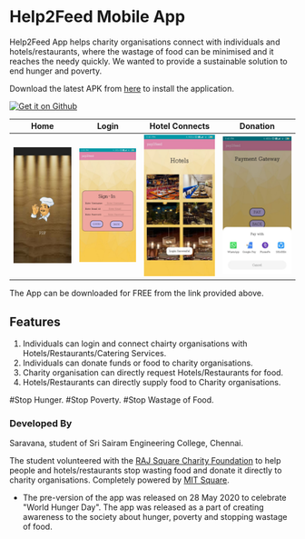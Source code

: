 # Help2Feed Mobile App
Help2Feed App helps charity organisations connect with individuals and hotels/restaurants, where the wastage of food can be minimised and it reaches the needy quickly. 
We wanted to provide a sustainable solution to end hunger and poverty. 

Download the latest APK from [here](https://github.com/Mithileysh/Help2Feed/releases/download/v1.0/help2feed_v1.apk) to install the application.

<td align="center"><a href="https://github.com/Mithileysh/Help2Feed/releases/download/v1.0/help2feed_v1.apk"><img src="https://user-images.githubusercontent.com/663460/26973090-f8fdc986-4d14-11e7-995a-e7c5e79ed925.png" alt="Get it on Github" height="68"></a></td>


Home | Login  | Hotel Connects | Donation
:-------------------------:|:-------------------------:|:-------------------------:|:-------------------------:
![image](https://github.com/Mithileysh/Help2Feed/blob/master/Figures/image1.jpeg)  |  ![image](https://github.com/Mithileysh/Help2Feed/blob/master/Figures/image3.jpeg) |  ![image](https://github.com/Mithileysh/Help2Feed/blob/master/Figures/image2.jpeg) |  ![image](https://github.com/Mithileysh/Help2Feed/blob/master/Figures/image4.jpeg)


The App can be downloaded for FREE from the link provided above.  
## Features
1. Individuals can login and connect chairty organisations with Hotels/Restaurants/Catering Services.
2. Individuals can donate funds or food to charity organisations. 
3. Charity organisation can directly request Hotels/Restaurants for food.
4. Hotels/Restaurants can directly supply food to Charity organisations. 

#Stop Hunger. #Stop Poverty. #Stop Wastage of Food. 

### Developed By
Saravana, student of Sri Sairam Engineering College, Chennai.

The student volunteered with the [RAJ Square Charity Foundation](https://www.rajsquare.com) to help people and hotels/restaurants stop wasting food and donate it directly to charity organisations. Completely powered by [MIT Square](https://www.mitsquare.com).

- The pre-version of the app was released on 28 May 2020 to celebrate "World Hunger Day". 
  The app was released as a part of creating awareness to the society about hunger, poverty and stopping wastage of food. 



